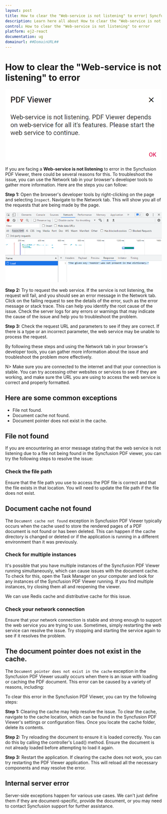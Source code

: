 ```yaml
---
layout: post
title: How to clear the "Web-service is not listening" to error| Syncfusion
description: Learn here all about How to clear the "Web-service is not listening" to error in Syncfusion React Pdfviewer component of Syncfusion Essential JS 2 and more.
control: How to clear the "Web-service is not listening" to error
platform: ej2-react
documentation: ug
domainurl: ##DomainURL##
---
```


# How to clear the "Web-service is not listening" to error

![Alt text](../../pdfviewer/images/webservice.png)

If you are facing a **Web-service is not listening** to error in the Syncfusion PDF Viewer, there could be several reasons for this. To troubleshoot the issue, you can use the Network tab in your browser's developer tools to gather more information. Here are the steps you can follow:

**Step 1:** Open the browser's developer tools by right-clicking on the page and selecting `Inspect`. Navigate to the Network tab. This will show you all of the requests that are being made by the page.

![Alt text](../../pdfviewer/images/networktab.png)

**Step 2:** Try to request the web service. If the service is not listening, the request will fail, and you should see an error message in the Network tab. Click on the failing request to see the details of the error, such as the error message or stack trace. This can help you identify the root cause of the issue. Check the server logs for any errors or warnings that may indicate the cause of the issue and help you to troubleshoot the problem.

**Step 3:** Check the request URL and parameters to see if they are correct. If there is a type or an incorrect parameter, the web service may be unable to process the request.

By following these steps and using the Network tab in your browser's developer tools, you can gather more information about the issue and troubleshoot the problem more effectively.

N> Make sure you are connected to the internet and that your connection is stable. You can try accessing other websites or services to see if they are working, and make sure the URL you are using to access the web service is correct and properly formatted.

## Here are some common exceptions

* File not found.
* Document cache not found.
* Document pointer does not exist in the cache.

## File not found

If you are encountering an error message stating that the web service is not listening due to a file not being found in the Syncfusion PDF viewer, you can try the following steps to resolve the issue:

### Check the file path

Ensure that the file path you use to access the PDF file is correct and that the file exists in that location. You will need to update the file path if the file does not exist.

## Document cache not found

The `Document cache not found` exception in Syncfusion PDF Viewer typically occurs when the cache used to store the rendered pages of a PDF document is not found or has been deleted. This can happen if the cache directory is changed or deleted or if the application is running in a different environment than it was previously.

### Check for multiple instances

It's possible that you have multiple instances of the Syncfusion PDF Viewer running simultaneously, which can cause issues with the document cache. To check for this, open the Task Manager on your computer and look for any instances of the Syncfusion PDF Viewer running. If you find multiple instances, try closing them all and reopening the viewer.

We can use Redis cache and distributive cache for this issue.

### Check your network connection

Ensure that your network connection is stable and strong enough to support the web service you are trying to use. Sometimes, simply restarting the web service can resolve the issue. Try stopping and starting the service again to see if it resolves the problem.

## The document pointer does not exist in the cache.

The `Document pointer does not exist in the cache` exception in the Syncfusion PDF Viewer usually occurs when there is an issue with loading or caching the PDF document. This error can be caused by a variety of reasons, including:

To clear this error in the Syncfusion PDF Viewer, you can try the following steps:

**Step 1:** Clearing the cache may help resolve the issue. To clear the cache, navigate to the cache location, which can be found in the Syncfusion PDF Viewer's settings or configuration files. Once you locate the cache folder, delete its contents.

**Step 2:** Try reloading the document to ensure it is loaded correctly. You can do this by calling the controller's Load() method. Ensure the document is not already loaded before attempting to load it again.

**Step 3:** Restart the application. If clearing the cache does not work, you can try restarting the PDF Viewer application. This will reload all the necessary components and may resolve the error.

## Internal server error

Server-side exceptions happen for various use cases. We can't just define them if they are document-specific, provide the document, or you may need to contact Syncfusion support for further assistance.